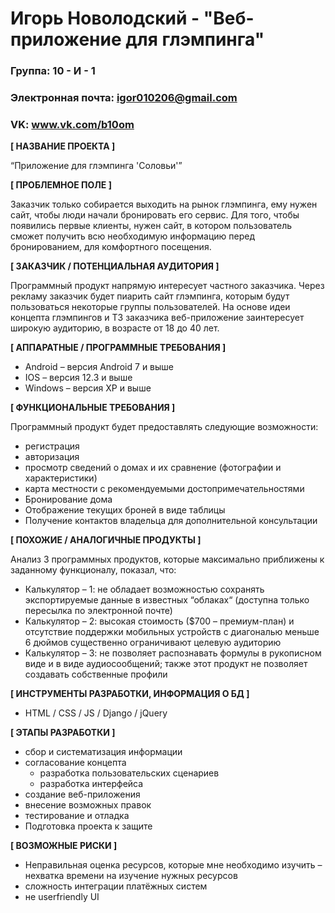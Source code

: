 # Игорь Новолодский - "Веб-приложение для глэмпинга"

### Группа: 10 - И - 1
### Электронная почта: igor010206@gmail.com
### VK: www.vk.com/b10om


**[ НАЗВАНИЕ ПРОЕКТА ]**

“Приложение для глэмпинга 'Соловьи'”

**[ ПРОБЛЕМНОЕ ПОЛЕ ]**

Заказчик только собирается выходить на рынок глэмпинга, ему нужен сайт, чтобы люди начали бронировать его сервис. Для того, чтобы появились первые клиенты, нужен сайт, в котором пользователь сможет получить всю необходимую информацию перед бронированием, для комфортного посещения.

**[ ЗАКАЗЧИК / ПОТЕНЦИАЛЬНАЯ АУДИТОРИЯ ]**

Программный продукт напрямую интересует частного заказчика. Через рекламу заказчик будет пиарить сайт глэмпинга, которым будут пользоваться некоторые группы пользователей. На основе идеи концепта глэмпингов и ТЗ заказчика веб-приложение заинтересует широкую аудиторию, в возрасте от 18 до 40 лет. 

**[ АППАРАТНЫЕ / ПРОГРАММНЫЕ ТРЕБОВАНИЯ ]** 

* Android – версия Android 7 и выше
* IOS – версия 12.3 и выше
* Windows – версия XP и выше 

**[ ФУНКЦИОНАЛЬНЫЕ ТРЕБОВАНИЯ ]**

Программный продукт будет предоставлять следующие возможности:
* регистрация
* авторизация
* просмотр сведений о домах и их сравнение (фотографии и характеристики) 
* карта местности с рекомендуемыми достопримечательностями
* Бронирование дома
* Отображение текущих броней в виде таблицы
* Получение контактов владельца для дополнительной консультации

**[ ПОХОЖИЕ / АНАЛОГИЧНЫЕ ПРОДУКТЫ ]**

Анализ 3 программных продуктов, которые максимально приближены к заданному функционалу, показал, что:

* Калькулятор – 1: не обладает возможностью сохранять экспортируемые данные в известных “облаках“ (доступна только пересылка по электронной почте) 
*	Калькулятор – 2: высокая стоимость ($700 – премиум-план) и отсутствие поддержки мобильных устройств с диагональю меньше 6 дюймов существенно ограничивают целевую аудиторию
* Калькулятор – 3:  не позволяет распознавать формулы в рукописном виде и в виде аудиосообщений; также этот продукт не позволяет создавать собственные профили

**[ ИНСТРУМЕНТЫ РАЗРАБОТКИ, ИНФОРМАЦИЯ О БД ]**

* HTML / CSS / JS / Django / jQuery

**[ ЭТАПЫ РАЗРАБОТКИ ]**

*	сбор и систематизация информации
*	согласование концепта
    * разработка пользовательских сценариев
    * разработка интерфейса
*	создание веб-приложения
* внесение возможных правок
* тестирование и отладка
*	Подготовка проекта к защите

**[ ВОЗМОЖНЫЕ РИСКИ ]**

*	Неправильная оценка ресурсов, которые мне необходимо изучить – нехватка времени на изучение нужных ресурсов
*	сложность интеграции платёжных систем
*	не userfriendly UI 
